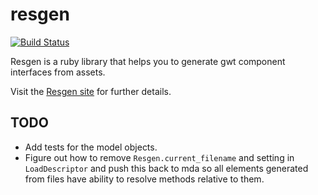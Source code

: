 # resgen

[![Build Status](https://secure.travis-ci.org/realityforge/resgen.svg?branch=master)](http://travis-ci.org/realityforge/resgen)

Resgen is a ruby library that helps you to generate gwt component interfaces from assets.

Visit the [Resgen site](http://realityforge.org/resgen/) for further details.

## TODO

* Add tests for the model objects.
* Figure out how to remove `Resgen.current_filename` and setting in `LoadDescriptor` and push this back
  to mda so all elements generated from files have ability to resolve methods relative to them.
